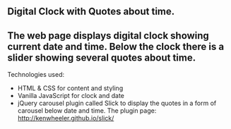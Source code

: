 Digital Clock with Quotes about time.
---
The web page displays digital clock showing current date and time. Below the clock there is a slider showing several quotes about time.
---
Technologies used:
* HTML & CSS for content and styling
* Vanilla JavaScript for clock and date
* jQuery carousel plugin called Slick to display the quotes in a form of carousel below date and time. The plugin page: http://kenwheeler.github.io/slick/ 